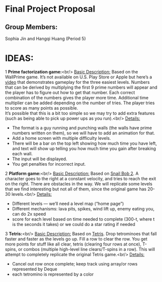 # Final Project Proposal

## Group Members:

Sophia Jin and Hangqi Huang (Period 5)
       
# IDEAS:
1 **Prime factorization game:**\<br/>
<ins>Basic Description:</ins> Based on the WallPrime game. It’s not available on U.S. Play Store or Apple but here’s a [video](https://www.youtube.com/watch?v=pZCpW3DAEyQ) that demonstrates gameplay for the three easiest levels. Numbers that can be derived by multiplying the first 9 prime numbers will appear and the player has to figure out how to get that number. Each correct combination of the numbers gives the player more time. Additional time multiplier can be added depending on the number of tries. The player tries to score as many points as possible.\
It’s possible that this is a bit too simple so we may try to add extra features (such as being able to pick up power ups as you run).\<br/>
<ins>Details:</ins>
- The format is a guy running and punching walls (the walls have prime numbers written on them), so we will have to add an animation for that.
- Add a home screen with multiple difficulty levels.
- There will be a bar on the top left showing how much time you have left, and text will show up telling you how much time you gain after breaking each wall.
- The input will be displayed.
- You get penalties for incorrect input.

2 **Platform game:**\<br/>
<ins>Basic Description:</ins> Based on [Snail Bob 2](https://www.1001games.com/puzzle/snail-bob-2). A character goes to the right at a constant velocity, and tries to reach the exit on the right. There are obstacles in the way. We will replicate some levels that we find interesting but not all of them, since the original game has 20-30 levels.\<br/>
<ins>Details:</ins>
- Different levels — we’ll need a level map (“home page”)
- Different mechanisms: lava pits, spikes, wind lift up, enemy eating you, can do 2x speed
- score for each level based on time needed to complete (300-t, where t is the seconds it takes) or we could do a star rating if needed

3 **Tetris:**\<br/>
<ins>Basic Description:</ins> Based on [Tetris](https://play.tetris.com/). Drop tetrominoes that fall faster and faster as the levels go up. Fill a row to clear the row. You get more points for stuff like all clear, tetris (clearing four rows at once), T-spins, or combos (multiple high-level line clears/T-spins in a row). This will attempt to completely replicate the original Tetris game.\<br/>
<ins>Details:</ins>
- Cancel out row once complete; keep track using array/or rows represented by Deque
- each tetromino is represented by a color
